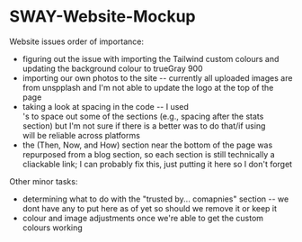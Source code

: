 # SWAY-Website-Mockup


Website issues order of importance:

- figuring out the issue with importing the Tailwind custom colours and updating the background colour to trueGray 900
- importing our own photos to the site -- currently all uploaded images are from unspplash and I'm not able to update the logo at the top of the page
- taking a look at spacing in the code -- I used <br>'s to space out some of the sections (e.g., spacing after the stats section) but I'm not sure if there is a better was to do that/if using <br> will be reliable across platforms
- the (Then, Now, and How) section near the bottom of the page was repurposed from a blog section, so each section is still technically a cliackable link; I can probably fix this, just putting it here so I don't forget

Other minor tasks:

- determining what to do with the "trusted by... comapnies" section -- we dont have any to put here as of yet so should we remove it or keep it
- colour and image adjustments once we're able to get the custom colours working
